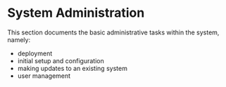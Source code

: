 # System Administration

This section documents the basic administrative tasks within the system, namely:

* deployment
* initial setup and configuration
* making updates to an existing system
* user management
